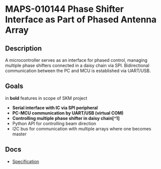 # MAPS-010144 Phase Shifter Interface as Part of Phased Antenna Array

## Description

A microcontroller serves as an interface for phased control, managing multiple phase shifters connected in a daisy chain via SPI. Bidirectional communication between the PC and MCU is established via UART/USB.

## Goals

in **bold** features in scope of SKM project

- **Serial interface with IC via SPI peripheral**
- **PC-MCU communication by UART/USB (virtual COM)**
- **Controlling multiple phase shifter in daisy chain[^1]**
- Python API for controlling beam direction
- I2C bus for communication with multiple arrays where one becomes master

## Docs

- [Specification](./docs/Specification.md)
